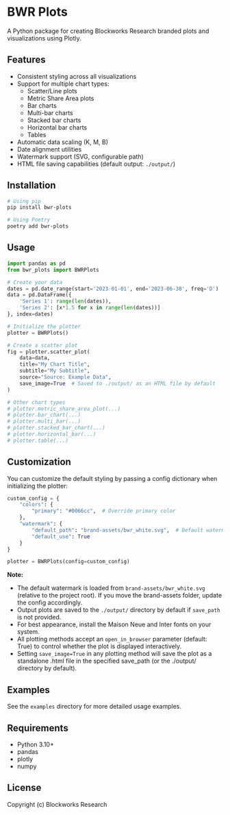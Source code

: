 # BWR Plots

A Python package for creating Blockworks Research branded plots and visualizations using Plotly.

## Features

- Consistent styling across all visualizations
- Support for multiple chart types:
  - Scatter/Line plots
  - Metric Share Area plots
  - Bar charts
  - Multi-bar charts
  - Stacked bar charts
  - Horizontal bar charts
  - Tables
- Automatic data scaling (K, M, B)
- Date alignment utilities
- Watermark support (SVG, configurable path)
- HTML file saving capabilities (default output: `./output/`)

## Installation

```bash
# Using pip
pip install bwr-plots

# Using Poetry
poetry add bwr-plots
```

## Usage

```python
import pandas as pd
from bwr_plots import BWRPlots

# Create your data
dates = pd.date_range(start='2023-01-01', end='2023-06-30', freq='D')
data = pd.DataFrame({
    'Series 1': range(len(dates)),
    'Series 2': [x*1.5 for x in range(len(dates))]
}, index=dates)

# Initialize the plotter
plotter = BWRPlots()

# Create a scatter plot
fig = plotter.scatter_plot(
    data=data,
    title="My Chart Title",
    subtitle="My Subtitle",
    source="Source: Example Data",
    save_image=True  # Saved to ./output/ as an HTML file by default
)

# Other chart types
# plotter.metric_share_area_plot(...)
# plotter.bar_chart(...)
# plotter.multi_bar(...)
# plotter.stacked_bar_chart(...)
# plotter.horizontal_bar(...)
# plotter.table(...)
```

## Customization

You can customize the default styling by passing a config dictionary when initializing the plotter:

```python
custom_config = {
    "colors": {
        "primary": "#0066cc",  # Override primary color
    },
    "watermark": {
        "default_path": "brand-assets/bwr_white.svg",  # Default watermark location (relative to project root)
        "default_use": True
    }
}

plotter = BWRPlots(config=custom_config)
```

**Note:**
- The default watermark is loaded from `brand-assets/bwr_white.svg` (relative to the project root). If you move the brand-assets folder, update the config accordingly.
- Output plots are saved to the `./output/` directory by default if `save_path` is not provided.
- For best appearance, install the Maison Neue and Inter fonts on your system.
- All plotting methods accept an `open_in_browser` parameter (default: True) to control whether the plot is displayed interactively.
- Setting `save_image=True` in any plotting method will save the plot as a standalone .html file in the specified save_path (or the ./output/ directory by default).

## Examples

See the `examples` directory for more detailed usage examples.

## Requirements

- Python 3.10+
- pandas
- plotly
- numpy

## License

Copyright (c) Blockworks Research
